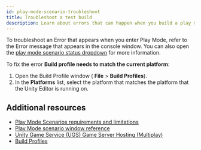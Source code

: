 ```yaml
---
id: play-mode-scenario-troubleshoot
title: Troubleshoot a test build
description: Learn about errors that can happen when you build a play mode scenario
---
```

To troubleshoot an Error that appears when you enter Play Mode, refer to the Error message that appears in the console window. You can also open the [play mode scenario status dropdown](LINK) for more information.

To fix the error **Build profile needs to match the current platform**: 
1. Open the Build Profile window ( **File** > **Build Profiles**). 
2. In the **Platforms** list, select the platform that matches the platform that the Unity Editor is running on.

## Additional resources
* [Play Mode Scenarios requirements and limitations](play-mode-scenario-req.md)
* [Play Mode scenario window reference](play-mode-scenario-window-reference.md)
* [Unity Game Service (UGS) Game Server Hosting (Multiplay)](https://docs.unity.com/ugs/en-us/manual/game-server-hosting/manual/welcome-to-multiplay)
* [Build Profiles](https://docs.unity3d.com/6000.0/Documentation/Manual/build-profiles.html)